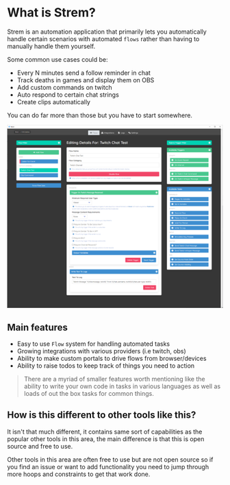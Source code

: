 # What is Strem?

Strem is an automation application that primarily lets you automatically handle certain scenarios with automated `flows` rather than having to manually handle them yourself.

Some common use cases could be:
- Every N minutes send a follow reminder in chat
- Track deaths in games and display them on OBS
- Add custom commands on twitch
- Auto respond to certain chat strings
- Create clips automatically

You can do far more than those but you have to start somewhere.

![strem-icon](../images/strem.png)

## Main features

- Easy to use `Flow` system for handling automated tasks
- Growing integrations with various providers (i.e twitch, obs)
- Ability to make custom portals to drive flows from browser/devices
- Ability to raise todos to keep track of things you need to action

> There are a myriad of smaller features worth mentioning like the ability to write your own code in tasks in various languages as well as loads of out the box tasks for common things.

## How is this different to other tools like this?

It isn't that much different, it contains same sort of capabilities as the popular other tools in this area, the main difference is that this is open source and free to use.

Other tools in this area are often free to use but are not open source so if you find an issue or want to add functionality you need to jump through more hoops and constraints to get that work done.